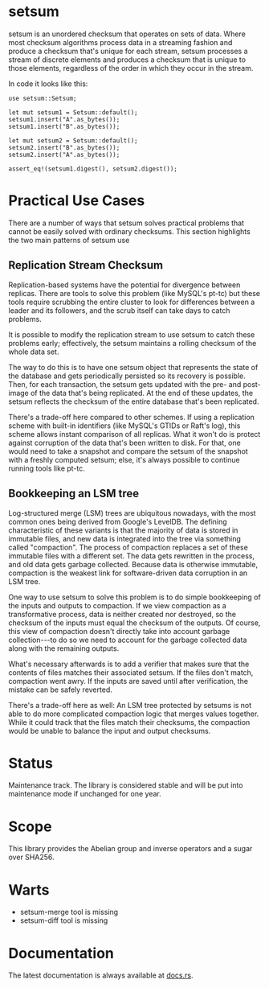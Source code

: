 setsum
======

setsum is an unordered checksum that operates on sets of data.  Where most
checksum algorithms process data in a streaming fashion and produce a checksum
that's unique for each stream, setsum processes a stream of discrete elements
and produces a checksum that is unique to those elements, regardless of the
order in which they occur in the stream.

In code it looks like this:

```
use setsum::Setsum;

let mut setsum1 = Setsum::default();
setsum1.insert("A".as_bytes());
setsum1.insert("B".as_bytes());

let mut setsum2 = Setsum::default();
setsum2.insert("B".as_bytes());
setsum2.insert("A".as_bytes());

assert_eq!(setsum1.digest(), setsum2.digest());
```

Practical Use Cases
===================

There are a number of ways that setsum solves practical problems that cannot be
easily solved with ordinary checksums.  This section highlights the two main
patterns of setsum use

Replication Stream Checksum
---------------------------

Replication-based systems have the potential for divergence between replicas.
There are tools to solve this problem (like MySQL's pt-tc) but these tools
require scrubbing the entire cluster to look for differences between a leader
and its followers, and the scrub itself can take days to catch problems.

It is possible to modify the replication stream to use setsum to catch these
problems early; effectively, the setsum maintains a rolling checksum of the
whole data set.

The way to do this is to have one setsum object that represents the state of the
database and gets periodically persisted so its recovery is possible.  Then, for
each transaction, the setsum gets updated with the pre- and post-image of the
data that's being replicated.  At the end of these updates, the setsum reflects
the checksum of the entire database that's been replicated.

There's a trade-off here compared to other schemes.  If using a replication
scheme with built-in identifiers (like MySQL's GTIDs or Raft's log), this scheme
allows instant comparison of all replicas.  What it won't do is protect against
corruption of the data that's been written to disk.  For that, one would need to
take a snapshot and compare the setsum of the snapshot with a freshly computed
setsum; else, it's always possible to continue running tools like pt-tc.

Bookkeeping an LSM tree
-----------------------

Log-structured merge (LSM) trees are ubiquitous nowadays, with the most common
ones being derived from Google's LevelDB.  The defining characteristic of these
variants is that the majority of data is stored in immutable files, and new data
is integrated into the tree via something called "compaction".  The process of
compaction replaces a set of these immutable files with a different set.  The
data gets rewritten in the process, and old data gets garbage collected.
Because data is otherwise immutable, compaction is the weakest link for
software-driven data corruption in an LSM tree.  

One way to use setsum to solve this problem is to do simple bookkeeping of the
inputs and outputs to compaction.  If we view compaction as a transformative
process, data is neither created nor destroyed, so the checksum of the inputs
must equal the checksum of the outputs.  Of course, this view of compaction
doesn't directly take into account garbage collection---to do so we need to
account for the garbage collected data along with the remaining outputs.

What's necessary afterwards is to add a verifier that makes sure that the
contents of files matches their associated setsum.  If the files don't match,
compaction went awry.  If the inputs are saved until after verification, the
mistake can be safely reverted.

There's a trade-off here as well:  An LSM tree protected by setsums is not able
to do more complicated compaction logic that merges values together.  While it
could track that the files match their checksums, the compaction would be unable
to balance the input and output checksums.

Status
======

Maintenance track.  The library is considered stable and will be put into maintenance mode if unchanged for one year.

Scope
=====

This library provides the Abelian group and inverse operators and a sugar over SHA256.

Warts
=====

- setsum-merge tool is missing
- setsum-diff tool is missing

Documentation
=============

The latest documentation is always available at [docs.rs](https://docs.rs/setsum/latest/setsum/).
